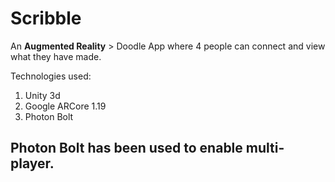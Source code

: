 # Scribble

An **Augmented Reality** > Doodle App where 4 people can connect and view what they have made.

Technologies used:
1. Unity 3d
2. Google ARCore 1.19
3. Photon Bolt

## Photon Bolt has been used to enable multi-player.
